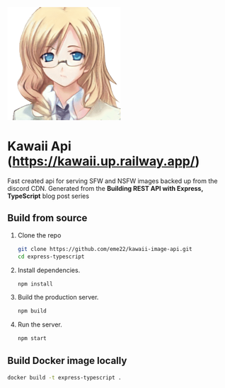 ![A](public/assets/img/waifu.png)
# Kawaii Api (https://kawaii.up.railway.app/)

Fast created api for serving SFW and NSFW images backed up from the discord CDN. Generated from the **Building REST API with Express, TypeScript** blog post series

## Build from source

1. Clone the repo

   ```sh
   git clone https://github.com/eme22/kawaii-image-api.git
   cd express-typescript
   ```

2. Install dependencies.

   ```sh
   npm install
   ```

3. Build the production server.

   ```sh
   npm build
   ```

4. Run the server.
   ```sh
   npm start
   ```

## Build Docker image locally

```sh
docker build -t express-typescript .
```
